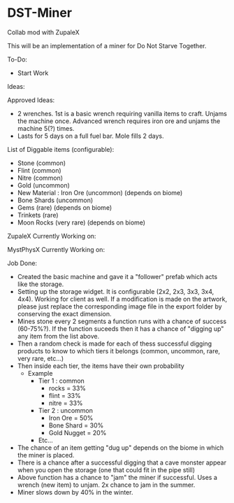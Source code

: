 # DST-Miner
Collab mod with ZupaleX

This will be an implementation of a miner for Do Not Starve Together.


To-Do:
- Start Work


Ideas:

Approved Ideas:
- 2 wrenches. 1st is a basic wrench requiring vanilla items to craft. Unjams the machine once. Advanced wrench requires iron ore and unjams the machine 5(?) times.
- Lasts for 5 days on a full fuel bar. Mole fills 2 days.

List of Diggable items (configurable):
- Stone (common)
- Flint (common)
- Nitre (common)
- Gold (uncommon)
- New Material : Iron Ore (uncommon) (depends on biome)
- Bone Shards (uncommon)
- Gems (rare) (depends on biome)
- Trinkets (rare)
- Moon Rocks (very rare) (depends on biome)


ZupaleX Currently Working on:

MystPhysX Currently Working on:


Job Done:
- Created the basic machine and gave it a "follower" prefab which acts like the storage.
- Setting up the storage widget. It is configurable (2x2, 2x3, 3x3, 3x4, 4x4). Working for client as well. If a modification is made on the artwork, please just replace the corresponding image file in the export folder by conserving the exact dimension. 
- Mines stone every 2 segments a function runs with a chance of success (60-75%?). If the function suceeds then it has a chance of "digging up" any item from the list above.
- Then a random check is made for each of thess successful digging products to know to which tiers it belongs (common, uncommon, rare, very rare, etc...)
- Then inside each tier, the items have their own probability
  - Example
    - Tier 1 : common
      - rocks = 33%
      - flint = 33%
      - nitre = 33%
    - Tier 2 : uncommon
      -  Iron Ore = 50%
      -  Bone Shard = 30%
      -  Gold Nugget = 20%
    - Etc...
- The chance of an item getting "dug up" depends on the biome in which the miner is placed.
- There is a chance after a successful digging that a cave monster appear when you open the storage (one that could fit in the pipe still)
- Above function has a chance to "jam" the miner if successful. Uses a wrench (new item) to unjam. 2x chance to jam in the summer.
- Miner slows down by 40% in the winter.